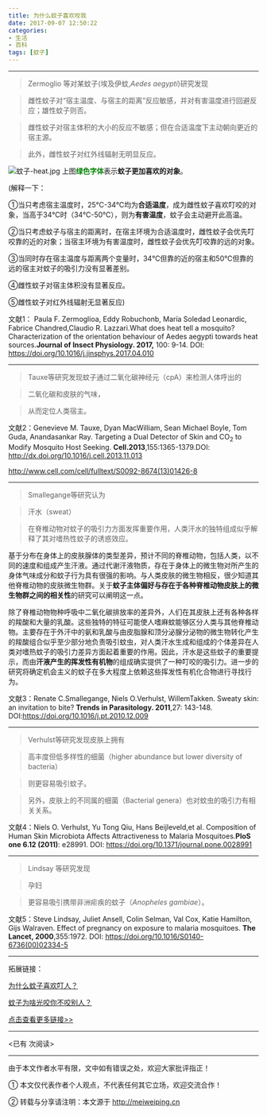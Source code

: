 ```yaml
---
title: 为什么蚊子喜欢咬我
date: 2017-09-07 12:50:22
categories: 
- 生活
- 百科
tags: [蚊子]
---
```


---


> Zermoglio 等对某蚊子(埃及伊蚊,*Aedes aegypti*)研究发现 

> 雌性蚊子对“宿主温度、与宿主的距离”反应敏感，并对有害温度进行回避反应；雄性蚊子则否。

> 雌性蚊子对宿主体积的大小的反应不敏感；但在合适温度下主动朝向更近的宿主源。

> 此外，雌性蚊子对红外线辐射无明显反应。


<!-- more -->



![蚊子-heat.jpg](https://i.loli.net/2017/09/18/59bf30ae752d9.jpg)
上图<font color=green>**绿色字体**</font>表示**蚊子更加喜欢的对象**。

(解释一下：

①当只考虑宿主温度时，25℃-34℃均为**合适温度**，成为雌性蚊子喜欢叮咬的对象，当高于34℃时（34℃-50℃），则为**有害温度**，蚊子会主动避开此高温。

②当只考虑蚊子与宿主的距离时，在宿主环境为合适温度时，雌性蚊子会优先叮咬靠的近的对象；当宿主环境为有害温度时，雌性蚊子会优先叮咬靠的远的对象。

③当同时存在宿主温度与距离两个变量时，34℃但靠的近的宿主和50℃但靠的远的宿主对蚊子的吸引力没有显著差别。

④雌性蚊子对宿主体积没有显著反应。

⑤雌性蚊子对红外线辐射无显著反应)

文献1： Paula F. Zermoglioa, Eddy Robuchonb, María Soledad Leonardic, Fabrice Chandred,Claudio R. Lazzari.What does heat tell a mosquito? Characterization of the orientation behaviour of Aedes aegypti towards heat sources.**Journal of Insect Physiology. 2017,** 100: 9-14. DOI: https://doi.org/10.1016/j.jinsphys.2017.04.010

---

> Tauxe等研究发现蚊子通过二氧化碳神经元（cpA）来检测人体呼出的

> 二氧化碳和皮肤的气味，

> 从而定位人类宿主。

文献2：Genevieve M. Tauxe, Dyan MacWilliam, Sean Michael Boyle, Tom Guda, Anandasankar Ray. Targeting a Dual Detector of Skin and CO<sub>2</sub> to Modify Mosquito Host Seeking. **Cell.2013**,155:1365-1379.DOI: http://dx.doi.org/10.1016/j.cell.2013.11.013

http://www.cell.com/cell/fulltext/S0092-8674(13)01426-8


<!-- more -->

---

> Smallegange等研究认为

> 汗水（sweat）

> 在脊椎动物对蚊子的吸引力方面发挥重要作用，人类汗水的独特组成似乎解释了其对嗜热性蚊子的诱惑效应。

基于分布在身体上的皮肤腺体的类型差异，预计不同的脊椎动物，包括人类，以不同的速度和组成产生汗液。通过代谢汗液物质，存在于身体上的微生物对所产生的身体气味成分和蚊子行为具有很强的影响。与人类皮肤的微生物相反，很少知道其他脊椎动物的皮肤微生物群。关于**蚊子主体偏好与存在于各种脊椎动物皮肤上的微生物群之间的相关性**的研究可以阐明这一点。

除了脊椎动物物种呼吸中二氧化碳排放率的差异外，人们在其皮肤上还有各种各样的羧酸和大量的乳酸。这些独特的特征可能使人嗜麻蚊能够区分人类与其他脊椎动物。主要存在于外汗中的氨和乳酸与由皮脂腺和顶分泌腺分泌物的微生物转化产生的羧酸组合似乎至少部分地负责吸引蚊虫，对人类汗水生成和组成的个体差异在人类对嗜热蚊子的吸引力差异方面起着重要的作用。因此，汗水是这些蚊子的重要提示，而由**汗液产生的挥发性有机物**的组成确实提供了一种叮咬的吸引力。进一步的研究将确定机会主义的蚊子在多大程度上依赖这些挥发性有机化合物进行寻找行为。

文献3：Renate C.Smallegange, Niels O.Verhulst, WillemTakken. Sweaty skin: an invitation to bite? **Trends in Parasitology. 2011**,27: 143-148. DOI:https://doi.org/10.1016/j.pt.2010.12.009

---

> Verhulst等研究发现皮肤上拥有

> 高丰度但低多样性的细菌（higher abundance but lower diversity of bacteria）

> 则更容易吸引蚊子。

> 另外，皮肤上的不同属的细菌（Bacterial genera）也对蚊虫的吸引力有相关关系。

文献4：Niels O. Verhulst,  Yu Tong Qiu, Hans Beijleveld,et al. Composition of Human Skin Microbiota Affects Attractiveness to Malaria Mosquitoes.**PloS one 6.12 (2011)**: e28991. DOI: https://doi.org/10.1371/journal.pone.0028991

---


> Lindsay 等研究发现

> 孕妇

> 更容易吸引携带非洲疟疾的蚊子（<i>Anopheles gambiae</i>）。

文献5：Steve Lindsay, Juliet Ansell, Colin Selman, Val Cox,
Katie Hamilton, Gijs Walraven. Effect of pregnancy on exposure to malaria mosquitoes. **The Lancet, 2000**,355:1972. DOI: https://doi.org/10.1016/S0140-6736(00)02334-5

---

拓展链接：

[为什么蚊子喜欢叮人？](http://news.xinhuanet.com/science/2015-11/17/c_134825803.htm)

[蚊子为啥光咬你不咬别人？](http://www.guokr.com/article/441516/)

[点击查看更多链接>>](https://www.google.co.jp/search?biw=1600&bih=770&q=how+mosquitoes+choose+target+to+bite&oq=how+mosquitoes+choose+target+to+bite&gs_l=psy-ab.12..0i71k1l4.0.0.0.2683665.0.0.0.0.0.0.0.0..0.0....0...1..64.psy-ab..0.0.0._uxpUYGS3v8)




---

<span id="busuanzi_container_page_pv">
<已有 <span id="busuanzi_value_page_pv"></span> 次阅读>
</span>

---


由于本文作者水平有限，文中如有错误之处，欢迎大家批评指正！

① 本文仅代表作者个人观点，不代表任何其它立场，欢迎交流合作！

② 转载与分享请注明：本文源于 http://meiweiping.cn